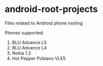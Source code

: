 # android-root-projects
Files related to Android phone rooting

Phones supported:
1. BLU Advance L5
2. BLU Advance L4
3. Nokia 1.3
4. Hot Pepper Poblano VLE5
